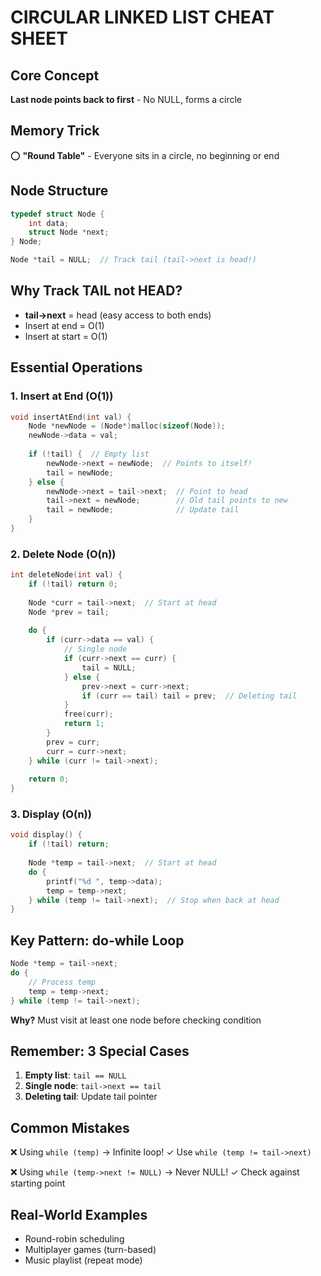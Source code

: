 # CIRCULAR LINKED LIST CHEAT SHEET

## Core Concept
**Last node points back to first** - No NULL, forms a circle

## Memory Trick
⭕ **"Round Table"** - Everyone sits in a circle, no beginning or end

## Node Structure
```c
typedef struct Node {
    int data;
    struct Node *next;
} Node;

Node *tail = NULL;  // Track tail (tail->next is head!)
```

## Why Track TAIL not HEAD?
- **tail->next** = head (easy access to both ends)
- Insert at end = O(1)
- Insert at start = O(1)

## Essential Operations

### 1. Insert at End (O(1))
```c
void insertAtEnd(int val) {
    Node *newNode = (Node*)malloc(sizeof(Node));
    newNode->data = val;
    
    if (!tail) {  // Empty list
        newNode->next = newNode;  // Points to itself!
        tail = newNode;
    } else {
        newNode->next = tail->next;  // Point to head
        tail->next = newNode;        // Old tail points to new
        tail = newNode;              // Update tail
    }
}
```

### 2. Delete Node (O(n))
```c
int deleteNode(int val) {
    if (!tail) return 0;
    
    Node *curr = tail->next;  // Start at head
    Node *prev = tail;
    
    do {
        if (curr->data == val) {
            // Single node
            if (curr->next == curr) {
                tail = NULL;
            } else {
                prev->next = curr->next;
                if (curr == tail) tail = prev;  // Deleting tail
            }
            free(curr);
            return 1;
        }
        prev = curr;
        curr = curr->next;
    } while (curr != tail->next);
    
    return 0;
}
```

### 3. Display (O(n))
```c
void display() {
    if (!tail) return;
    
    Node *temp = tail->next;  // Start at head
    do {
        printf("%d ", temp->data);
        temp = temp->next;
    } while (temp != tail->next);  // Stop when back at head
}
```

## Key Pattern: do-while Loop
```c
Node *temp = tail->next;
do {
    // Process temp
    temp = temp->next;
} while (temp != tail->next);
```
**Why?** Must visit at least one node before checking condition

## Remember: 3 Special Cases
1. **Empty list**: `tail == NULL`
2. **Single node**: `tail->next == tail`
3. **Deleting tail**: Update tail pointer

## Common Mistakes
❌ Using `while (temp)` → Infinite loop!
✓ Use `while (temp != tail->next)`

❌ Using `while (temp->next != NULL)` → Never NULL!
✓ Check against starting point

## Real-World Examples
- Round-robin scheduling
- Multiplayer games (turn-based)
- Music playlist (repeat mode)
